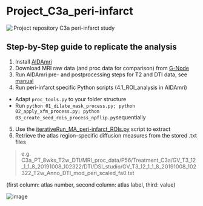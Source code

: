 # Project_C3a_peri-infarct
Project repository C3a peri-infarct study
<img align="left" src="https://github.com/aswendtlab/Project_C3a_peri-infarct/blob/main/C3a_peri-infarct_v2%20copy.png">

## Step-by-Step guide to replicate the analysis

1. Install [AIDAmri](https://github.com/aswendtlab/AIDAmri) 
2. Download MRI raw data (and proc data for comparison) from [G-Node](https://doi.org/10.12751/g-node.699mgv)
3. Run AIDAmri pre- and postprocessing steps for T2 and DTI data, see [manual](https://github.com/aswendtlab/AIDAmri/blob/master/manual.pdf)
4. Run peri-infarct specific Python scripts (4.1_ROI_analysis in AIDAmri)
  * Adapt ```proc_tools.py``` to your folder structure
  * Run ```python 01_dilate_mask_process.py; python 02_apply_xfm_process.py; python 03_create_seed_rois_process_npflip.py```sequentially
5. Use the [iterativeRun_MA_peri-infarct_ROIs.py](https://github.com/aswendtlab/Project_C3a_peri-infarct/blob/main/iterativeRun_MA_peri-infarct_ROIs.py) script to extract 
6. Retrieve the atlas region-specific diffusion measures from the stored .txt files
> e.g. C3a_PT_8wks_T2w_DTI/MRI_proc_data/P56/Treatment_C3a/GV_T3_12_1_1_8_20191008_102322/DTI/DSI_studio/GV_T3_12_1_1_8_20191008_102322_T2w_Anno_DTI_mod_peri_scaled_fa0.txt 

(first column: atlas number, second column: atlas label, third: value)

![image](https://user-images.githubusercontent.com/32373094/109677970-78eda980-7b7a-11eb-92da-2d5c9d140114.png)


